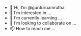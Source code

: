 - 👋 Hi, I’m @gunturuamrutha
- 👀 I’m interested in ...
- 🌱 I’m currently learning ...
- 💞️ I’m looking to collaborate on ...
- 📫 How to reach me ...

<!---
gunturuamrutha/gunturuamrutha is a ✨ special ✨ repository because its `README.md` (this file) appears on your GitHub profile.
You can click the Preview link to take a look at your changes.
--->
